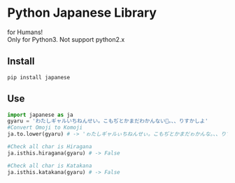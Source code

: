 # Python Japanese Library
for Humans!  
Only for Python3. Not support python2.x

## Install
`pip install japanese`

## Use
```python
import japanese as ja
gyaru = 'わたしギャルいちねんせい。こもぢとかまだわかんない。、、りすかしよ'
#Convert Omoji to Komoji
ja.to.lower(gyaru) # -> 'ゎたしギャルぃちねんせぃ。こもぢとかまだゎかんな。、、りすかしょ'

#Check all char is Hiragana
ja.isthis.hiragana(gyaru) # -> False

#Check all char is Katakana
ja.isthis.katakana(gyaru) # -> False
```